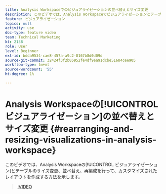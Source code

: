```yaml
---
title: Analysis Workspaceでのビジュアライゼーションの並べ替えとサイズ変更
description: このビデオでは、Analysis Workspaceでビジュアライゼーションとテーブルをサイズ変更、並べ替え、整理し直すことによって、カスタマイズしたレイアウトを作成する方法を示します。
feature: ビジュアライゼーション
topics: null
activity: use
doc-type: feature video
team: Technical Marketing
kt: 2138
role: User
level: Beginner
exl-id: bdda9534-cae8-457a-a9c2-8167b8d0d09d
source-git-commit: 32424f3f2b05952fe4df9ea91dcbe51684cee905
workflow-type: tm+mt
source-wordcount: '55'
ht-degree: 1%

---
```


# Analysis Workspaceの[!UICONTROL ビジュアライゼーション]の並べ替えとサイズ変更 {#rearranging-and-resizing-visualizations-in-analysis-workspace}

このビデオでは、Analysis Workspaceの[!UICONTROL ビジュアライゼーション]とテーブルのサイズ変更、並べ替え、再編成を行って、カスタマイズされたレイアウトを作成する方法を示します。

>[!VIDEO](https://video.tv.adobe.com/v/24707/?quality=12)
